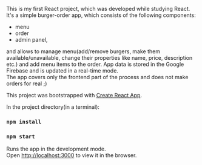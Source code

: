 This is my first React project, which was developed while studying React.
It's a simple burger-order app, which consists of the following components:
- menu
- order
- admin panel,

and allows to manage menu(add/remove burgers, make them available/unavailable, change their properties like name, price, description etc.) 
and add menu items to the order. 
App data is stored in the Google Firebase and is updated in a real-time mode. <br />
The app covers only the frontend part of the process and does not make orders for real ;)


This project was bootstrapped with [Create React App](https://github.com/facebook/create-react-app).

In the project directory(in a terminal):

### `npm install`
### `npm start`

Runs the app in the development mode.<br />
Open [http://localhost:3000](http://localhost:3000) to view it in the browser.
